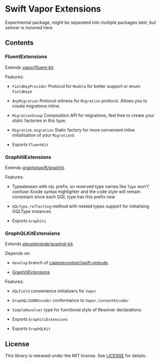 # Swift Vapor Extensions

Experimental package, might be separated into multiple packages later, but semver is honored here.

## Contents

### FluentExtensions

Extends [vapor/fluent-kit](https://github.com/vapor/fluent-kit).

Features:

- `FieldKeyProvider`
  Protocol for `Model`s for better support or enum `FieldKey`s

- `AnyMigration`
  Protocol witness for `Migration` protocol. Allows you to create migrations inline.

- `MigrationGroup`
  Composition API for migrations, feel free to create your static factories in this type.

- `Migration.migration`
  Static factory for more convenient inline initialisation of your `Migration`s

- Exports `FluentKit`

### GraphitiExtensions

Extends [graphqlswift/graphiti](https://github.com/graphqlswift/graphiti).

Features:

- Typealeases with `GQL` prefix, so reserved type names like `Type` won't' confuse Xcode syntax highlighter and the code style will remain consistant since each GQL type has this prefix now

- `GQLType.reflecting` method with nested types support for initialising GQLType instances

- Exports `Graphiti`

### GraphQLKitExtensions

Extends [alexsteinerde/graphql-kit](https://github.com/alexsteinerde/graphql-kit).

Depends on:
- `develop` branch of [capturecontext/swift-prelude](https://github.com/capturecontext/swift-prelude).

- [GraphitiExtensions](#GraphitiExtensions)

Features:

- `GQLField` convenience initializers for `Vapor`

- `GraphQLJSONEncoder` conformance to `Vapor.ContentEncoder`

- `SimpleResolver` type for functional style of Resolver declarations

- Exports `GraphitiExtensions`

- Exports `GraphQLKit`

## License

This library is released under the MIT license. See [LICENSE](./LICENSE) for details.
